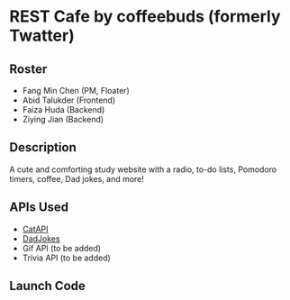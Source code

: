 # REST Cafe by coffeebuds (formerly Twatter)  

## Roster  
* Fang Min Chen (PM, Floater)
* Abid Talukder (Frontend)
* Faiza Huda (Backend)
* Ziying Jian (Backend)

## Description
A cute and comforting study website with a radio, to-do lists, Pomodoro timers, coffee, Dad jokes, and more!

## APIs Used
* [CatAPI](https://github.com/stuy-softdev/notes-and-code/blob/main/api_kb/411_on_CatAPI.md)
* [DadJokes](https://github.com/stuy-softdev/notes-and-code/blob/main/api_kb/411_on_DadJokes.md)
* Gif API (to be added)
* Trivia API (to be added)

## Launch Code
```python3 app/__init__.py
```
